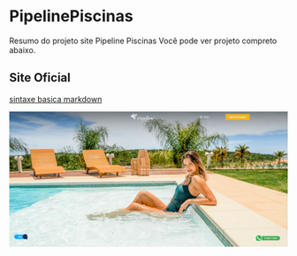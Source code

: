 # PipelinePiscinas
Resumo do projeto site Pipeline Piscinas
Você pode ver projeto compreto abaixo.

## Site Oficial
[sintaxe basica markdown](https://pipelinepiscinas.com.br)


![Screenshot](pipe.jpg)
